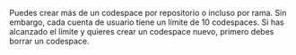Puedes crear más de un codespace por repositorio o incluso por rama. Sin embargo, cada cuenta de usuario tiene un límite de 10 codespaces. Si has alcanzado el límite y quieres crear un codespace nuevo, primero debes borrar un codespace.
